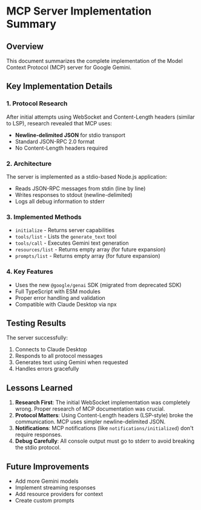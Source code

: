 # MCP Server Implementation Summary

## Overview

This document summarizes the complete implementation of the Model Context Protocol (MCP) server for Google Gemini.

## Key Implementation Details

### 1. Protocol Research

After initial attempts using WebSocket and Content-Length headers (similar to LSP), research revealed that MCP uses:
- **Newline-delimited JSON** for stdio transport
- Standard JSON-RPC 2.0 format
- No Content-Length headers required

### 2. Architecture

The server is implemented as a stdio-based Node.js application:
- Reads JSON-RPC messages from stdin (line by line)
- Writes responses to stdout (newline-delimited)
- Logs all debug information to stderr

### 3. Implemented Methods

- `initialize` - Returns server capabilities
- `tools/list` - Lists the `generate_text` tool
- `tools/call` - Executes Gemini text generation
- `resources/list` - Returns empty array (for future expansion)
- `prompts/list` - Returns empty array (for future expansion)

### 4. Key Features

- Uses the new `@google/genai` SDK (migrated from deprecated SDK)
- Full TypeScript with ESM modules
- Proper error handling and validation
- Compatible with Claude Desktop via npx

## Testing Results

The server successfully:
1. Connects to Claude Desktop
2. Responds to all protocol messages
3. Generates text using Gemini when requested
4. Handles errors gracefully

## Lessons Learned

1. **Research First**: The initial WebSocket implementation was completely wrong. Proper research of MCP documentation was crucial.
2. **Protocol Matters**: Using Content-Length headers (LSP-style) broke the communication. MCP uses simpler newline-delimited JSON.
3. **Notifications**: MCP notifications (like `notifications/initialized`) don't require responses.
4. **Debug Carefully**: All console output must go to stderr to avoid breaking the stdio protocol.

## Future Improvements

- Add more Gemini models
- Implement streaming responses
- Add resource providers for context
- Create custom prompts